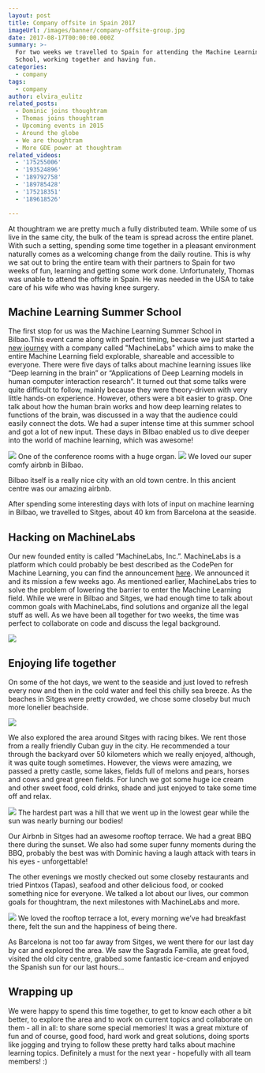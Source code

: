 ```yaml
---
layout: post
title: Company offsite in Spain 2017
imageUrl: /images/banner/company-offsite-group.jpg
date: 2017-08-17T00:00:00.000Z
summary: >-
  For two weeks we travelled to Spain for attending the Machine Learning Summer
  School, working together and having fun.
categories:
  - company
tags:
  - company
author: elvira_eulitz
related_posts:
  - Dominic joins thoughtram
  - Thomas joins thoughtram
  - Upcoming events in 2015
  - Around the globe
  - We are thoughtram
  - More GDE power at thoughtram
related_videos:
  - '175255006'
  - '193524896'
  - '189792758'
  - '189785428'
  - '175218351'
  - '189618526'

---
```


At thoughtram we are pretty much a fully distributed team. While some of us live in the same city, the bulk of the team is spread across the entire planet. With such a setting, spending some time together in a pleasant environment naturally comes as a welcoming change from the daily routine. This is why we sat out to bring the entire team with their partners to Spain for two weeks of fun, learning and getting some work done. Unfortunately, Thomas was unable to attend the offsite in Spain. He was needed in the USA to take care of his wife who was having knee surgery.

## Machine Learning Summer School

The first stop for us was the Machine Learning Summer School in Bilbao.This event came along with perfect timing, because we just started a [new journey](https://blog.machinelabs.ai/2017/05/11/introducing-machinelabs/) with a company called "MachineLabs" which aims to make the entire Machine Learning field explorable, shareable and accessible to everyone. There were five days of talks about machine learning issues like “Deep learning in the brain” or “Applications of Deep Learning models in human computer interaction research”. It turned out that some talks were quite difficult to follow, mainly because they were theory-driven with very little hands-on experience. However, others were a bit easier to grasp. One talk about how the human brain works and how deep learning relates to functions of the brain, was discussed in a way that the audience could easily connect the dots. We had a super intense time at this summer school and got a lot of new input. These days in Bilbao enabled us to dive deeper into the world of machine learning, which was awesome!

<img src="/images/ml_summer_school_auditorium.jpg">
One of the conference rooms with a huge organ.

<img src="/images/bilbao_airbnb.jpg">
We loved our super comfy airbnb in Bilbao.

Bilbao itself is a really nice city with an old town centre. In this ancient centre was our amazing airbnb. 

After spending some interesting days with lots of input on machine learning in Bilbao, we travelled to Sitges, about 40 km from Barcelona at the seaside.


## Hacking on MachineLabs

Our new founded entity is called “MachineLabs, Inc.”. MachineLabs is a platform which could probably be best described as the CodePen for Machine Learning, you can find the announcement [here](https://blog.machinelabs.ai/2017/05/11/introducing-machinelabs/). We announced it and its mission a few weeks ago. As mentioned earlier, MachineLabs tries to solve the problem of lowering the barrier to enter the Machine Learning field. While we were in Bilbao and Sitges, we had enough time to talk about common goals with MachineLabs, find solutions and organize all the legal stuff as well. As we have been all together for two weeks, the time was perfect to collaborate on code and discuss the legal background.

<img src="/images/hacking_in_sitges.jpg">

## Enjoying life together

On some of the hot days, we went to the seaside and just loved to refresh every now and then in the cold water and feel this chilly sea breeze. As the beaches in Sitges were pretty crowded, we chose some closeby but much more lonelier beachside.

<img src="/images/beach_sitges.jpg">

We also explored the area around Sitges with racing bikes. We rent those from a really friendly Cuban guy in the city. He recommended a tour through the backyard over 50 kilometers which we really enjoyed, although, it was quite tough sometimes. However, the views were amazing, we passed a pretty castle, some lakes, fields full of melons and pears, horses and cows and great green fields. For lunch we got some huge ice cream and other sweet food, cold drinks, shade and just enjoyed to take some time off and relax.

<img src="/images/cycling_tour.jpg">
The hardest part was a hill that we went up in the lowest gear while the sun was nearly burning our bodies!

Our Airbnb in Sitges had an awesome rooftop terrace. We had a great BBQ there during the sunset. We also had some super funny moments during the BBQ, probably the best was with Dominic having a laugh attack with tears in his eyes - unforgettable! 

The other evenings we mostly checked out some closeby restaurants and tried Pintxos (Tapas), seafood and other delicious food, or cooked something nice for everyone. We talked a lot about our lives, our common goals for thoughtram, the next milestones with MachineLabs and more. 

<img src="/images/sitges_roof_terrace.jpg">
We loved the rooftop terrace a lot, every morning we’ve had breakfast there, felt the sun and the happiness of being there.

As Barcelona is not too far away from Sitges, we went there for our last day by car and explored the area. We saw the Sagrada Familia, ate great food, visited the old city centre, grabbed some fantastic ice-cream and enjoyed the Spanish sun for our last hours…


## Wrapping up

We were happy to spend this time together, to get to know each other a bit better, to explore the area and to work on current topics and collaborate on them - all in all: to share some special memories! It was a great mixture of fun and of course, good food, hard work and great solutions, doing sports like jogging and trying to follow these pretty hard talks about machine learning topics. Definitely a must for the next year - hopefully with all team members! :)

